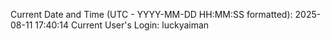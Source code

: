 Current Date and Time (UTC - YYYY-MM-DD HH:MM:SS formatted): 2025-08-11 17:40:14
Current User's Login: luckyaiman
